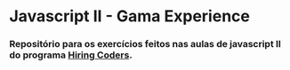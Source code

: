# Javascript II - Gama Experience

### Repositório para os exercícios feitos nas aulas de javascript II do programa [Hiring Coders](https://www.hiringcoders.com.br/).

